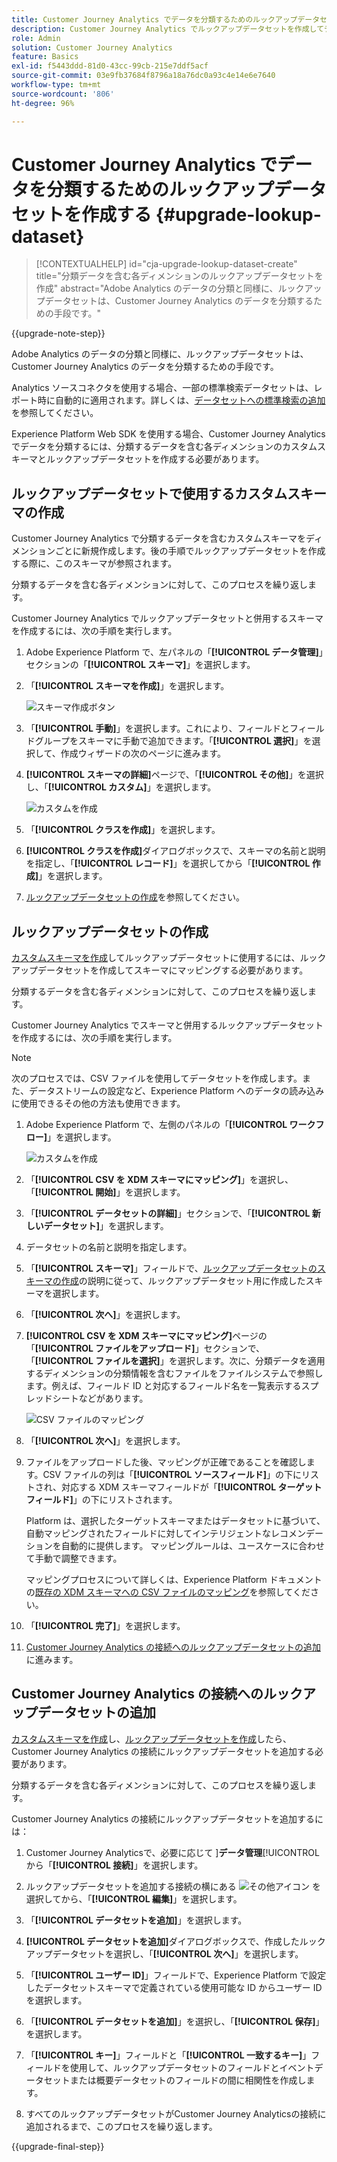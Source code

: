 ```yaml
---
title: Customer Journey Analytics でデータを分類するためのルックアップデータセットを作成する
description: Customer Journey Analytics でルックアップデータセットを作成してデータを分類する方法を学ぶ
role: Admin
solution: Customer Journey Analytics
feature: Basics
exl-id: f5443ddd-81d0-43cc-99cb-215e7ddf5acf
source-git-commit: 03e9fb37684f8796a18a76dc0a93c4e14e6e7640
workflow-type: tm+mt
source-wordcount: '806'
ht-degree: 96%

---
```


# Customer Journey Analytics でデータを分類するためのルックアップデータセットを作成する {#upgrade-lookup-dataset}

<!-- markdownlint-disable MD034 -->

>[!CONTEXTUALHELP]
>id="cja-upgrade-lookup-dataset-create"
>title="分類データを含む各ディメンションのルックアップデータセットを作成"
>abstract="Adobe Analytics のデータの分類と同様に、ルックアップデータセットは、Customer Journey Analytics のデータを分類するための手段です。"

<!-- markdownlint-enable MD034 -->

{{upgrade-note-step}}

Adobe Analytics のデータの分類と同様に、ルックアップデータセットは、Customer Journey Analytics のデータを分類するための手段です。

Analytics ソースコネクタを使用する場合、一部の標準検索データセットは、レポート時に自動的に適用されます。詳しくは、[データセットへの標準検索の追加](/help/connections/standard-lookups.md)を参照してください。

Experience Platform Web SDK を使用する場合、Customer Journey Analytics でデータを分類するには、分類するデータを含む各ディメンションのカスタムスキーマとルックアップデータセットを作成する必要があります。

## ルックアップデータセットで使用するカスタムスキーマの作成

Customer Journey Analytics で分類するデータを含むカスタムスキーマをディメンションごとに新規作成します。後の手順でルックアップデータセットを作成する際に、このスキーマが参照されます。

分類するデータを含む各ディメンションに対して、このプロセスを繰り返します。

Customer Journey Analytics でルックアップデータセットと併用するスキーマを作成するには、次の手順を実行します。

1. Adobe Experience Platform で、左パネルの「**[!UICONTROL データ管理]**」セクションの「**[!UICONTROL スキーマ]**」を選択します。

1. 「**[!UICONTROL スキーマを作成]**」を選択します。

   ![スキーマ作成ボタン](assets/schema-create.png)

1. 「**[!UICONTROL 手動]**」を選択します。これにより、フィールドとフィールドグループをスキーマに手動で追加できます。「**[!UICONTROL 選択]**」を選択して、作成ウィザードの次のページに進みます。

1. **[!UICONTROL スキーマの詳細]**&#x200B;ページで、「**[!UICONTROL その他]**」を選択し、「**[!UICONTROL カスタム]**」を選択します。

   ![カスタムを作成](assets/schema-custom.png)

1. 「**[!UICONTROL クラスを作成]**」を選択します。

   <!-- add screenshot -->

1. **[!UICONTROL クラスを作成]**&#x200B;ダイアログボックスで、スキーマの名前と説明を指定し、「**[!UICONTROL レコード]**」を選択してから「**[!UICONTROL 作成]**」を選択します。

1. [ルックアップデータセットの作成](#create-a-lookup-dataset)を参照してください。

## ルックアップデータセットの作成

[カスタムスキーマを作成](#create-a-custom-schema-to-use-with-the-lookup-dataset)してルックアップデータセットに使用するには、ルックアップデータセットを作成してスキーマにマッピングする必要があります。

分類するデータを含む各ディメンションに対して、このプロセスを繰り返します。

Customer Journey Analytics でスキーマと併用するルックアップデータセットを作成するには、次の手順を実行します。

>[!NOTE]
>
>次のプロセスでは、CSV ファイルを使用してデータセットを作成します。また、データストリームの設定など、Experience Platform へのデータの読み込みに使用できるその他の方法も使用できます。

1. Adobe Experience Platform で、左側のパネルの「**[!UICONTROL ワークフロー]**」を選択します。

   ![カスタムを作成](assets/lookup-dataset-workflows.png)

1. 「**[!UICONTROL CSV を XDM スキーマにマッピング]**」を選択し、「**[!UICONTROL 開始]**」を選択します。

1. 「**[!UICONTROL データセットの詳細]**」セクションで、「**[!UICONTROL 新しいデータセット]**」を選択します。

1. データセットの名前と説明を指定します。

1. 「**[!UICONTROL スキーマ]**」フィールドで、[ルックアップデータセットのスキーマの作成](#create-a-schema-for-lookup-datasets)の説明に従って、ルックアップデータセット用に作成したスキーマを選択します。

1. 「**[!UICONTROL 次へ]**」を選択します。

1. **[!UICONTROL CSV を XDM スキーマにマッピング]**&#x200B;ページの「**[!UICONTROL ファイルをアップロード]**」セクションで、「**[!UICONTROL ファイルを選択]**」を選択します。次に、分類データを適用するディメンションの分類情報を含むファイルをファイルシステムで参照します。例えば、フィールド ID と対応するフィールド名を一覧表示するスプレッドシートなどがあります。<!-- correct? How can I better explain what this file is?-->

   ![CSV ファイルのマッピング](assets/lookup-map-csv.png)

1. 「**[!UICONTROL 次へ]**」を選択します。

1. ファイルをアップロードした後、マッピングが正確であることを確認します。CSV ファイルの列は「**[!UICONTROL ソースフィールド]**」の下にリストされ、対応する XDM スキーマフィールドが「**[!UICONTROL ターゲットフィールド]**」の下にリストされます。

   Platform は、選択したターゲットスキーマまたはデータセットに基づいて、自動マッピングされたフィールドに対してインテリジェントなレコメンデーションを自動的に提供します。 マッピングルールは、ユースケースに合わせて手動で調整できます。

   マッピングプロセスについて詳しくは、Experience Platform ドキュメントの[既存の XDM スキーマへの CSV ファイルのマッピング](https://experienceleague.adobe.com/ja/docs/experience-platform/ingestion/tutorials/map-csv/existing-schema)を参照してください。

1. 「**[!UICONTROL 完了]**」を選択します。

1. [Customer Journey Analytics の接続へのルックアップデータセットの追加](#add-the-lookup-dataset-to-your-connection-in-customer-journey-analytics)に進みます。

## Customer Journey Analytics の接続へのルックアップデータセットの追加

[カスタムスキーマを作成](#create-a-custom-schema-to-use-with-the-lookup-dataset)し、[ルックアップデータセットを作成](#create-a-lookup-dataset)したら、Customer Journey Analytics の接続にルックアップデータセットを追加する必要があります。

分類するデータを含む各ディメンションに対して、このプロセスを繰り返します。

Customer Journey Analytics の接続にルックアップデータセットを追加するには：

1. Customer Journey Analyticsで、必要に応じて ]**データ管理**[!UICONTROL  から「**[!UICONTROL 接続]**」を選択します。

1. ルックアップデータセットを追加する接続の横にある ![その他アイコン](assets/More.svg) を選択してから、「**[!UICONTROL 編集]**」を選択します。

   <!-- add screenshot -->

1. 「**[!UICONTROL データセットを追加]**」を選択します。

1. **[!UICONTROL データセットを追加]**&#x200B;ダイアログボックスで、作成したルックアップデータセットを選択し、「**[!UICONTROL 次へ]**」を選択します。

1. 「**[!UICONTROL ユーザー ID]**」フィールドで、Experience Platform で設定したデータセットスキーマで定義されている使用可能な ID からユーザー ID を選択します。<!-- fill out other fields? -->

1. 「**[!UICONTROL データセットを追加]**」を選択し、「**[!UICONTROL 保存]**」を選択します。

   <!-- is there a step right in between here where you select the dataset -->

1. 「**[!UICONTROL キー]**」フィールドと「**[!UICONTROL 一致するキー]**」フィールドを使用して、ルックアップデータセットのフィールドとイベントデータセットまたは概要データセットのフィールドの間に相関性を作成します。

1. すべてのルックアップデータセットがCustomer Journey Analyticsの接続に追加されるまで、このプロセスを繰り返します。

{{upgrade-final-step}}

